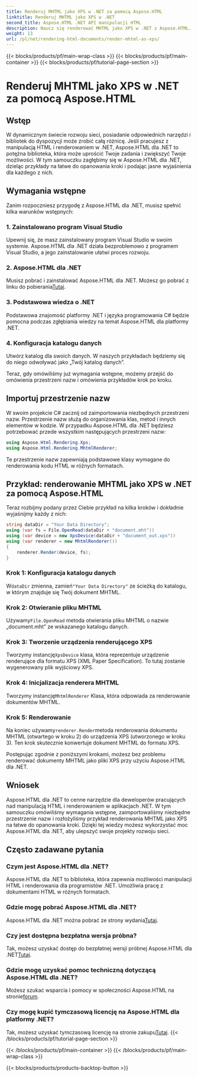 ```yaml
---
title: Renderuj MHTML jako XPS w .NET za pomocą Aspose.HTML
linktitle: Renderuj MHTML jako XPS w .NET
second_title: Aspose.HTML .NET API manipulacji HTML
description: Naucz się renderować MHTML jako XPS w .NET z Aspose.HTML. Udoskonal swoje umiejętności manipulacji HTML i przyspiesz swoje projekty rozwoju sieci!
weight: 13
url: /pl/net/rendering-html-documents/render-mhtml-as-xps/
---
```


{{< blocks/products/pf/main-wrap-class >}}
{{< blocks/products/pf/main-container >}}
{{< blocks/products/pf/tutorial-page-section >}}

# Renderuj MHTML jako XPS w .NET za pomocą Aspose.HTML

## Wstęp

W dynamicznym świecie rozwoju sieci, posiadanie odpowiednich narzędzi i bibliotek do dyspozycji może zrobić całą różnicę. Jeśli pracujesz z manipulacją HTML i renderowaniem w .NET, Aspose.HTML dla .NET to potężna biblioteka, która może uprościć Twoje zadania i zwiększyć Twoje możliwości. W tym samouczku zagłębimy się w Aspose.HTML dla .NET, dzieląc przykłady na łatwe do opanowania kroki i podając jasne wyjaśnienia dla każdego z nich.

## Wymagania wstępne

Zanim rozpoczniesz przygodę z Aspose.HTML dla .NET, musisz spełnić kilka warunków wstępnych:

### 1. Zainstalowano program Visual Studio

Upewnij się, że masz zainstalowany program Visual Studio w swoim systemie. Aspose.HTML dla .NET działa bezproblemowo z programem Visual Studio, a jego zainstalowanie ułatwi proces rozwoju.

### 2. Aspose.HTML dla .NET

 Musisz pobrać i zainstalować Aspose.HTML dla .NET. Możesz go pobrać z linku do pobierania[Tutaj](https://releases.aspose.com/html/net/).

### 3. Podstawowa wiedza o .NET

Podstawowa znajomość platformy .NET i języka programowania C# będzie pomocna podczas zgłębiania wiedzy na temat Aspose.HTML dla platformy .NET.

### 4. Konfiguracja katalogu danych

Utwórz katalog dla swoich danych. W naszych przykładach będziemy się do niego odwoływać jako „Twój katalog danych”.

Teraz, gdy omówiliśmy już wymagania wstępne, możemy przejść do omówienia przestrzeni nazw i omówienia przykładów krok po kroku.

## Importuj przestrzenie nazw

W swoim projekcie C# zacznij od zaimportowania niezbędnych przestrzeni nazw. Przestrzenie nazw służą do organizowania klas, metod i innych elementów w kodzie. W przypadku Aspose.HTML dla .NET będziesz potrzebować przede wszystkim następujących przestrzeni nazw:

```csharp
using Aspose.Html.Rendering.Xps;
using Aspose.Html.Rendering.MhtmlRenderer;
```

Te przestrzenie nazw zapewniają podstawowe klasy wymagane do renderowania kodu HTML w różnych formatach.

## Przykład: renderowanie MHTML jako XPS w .NET za pomocą Aspose.HTML

Teraz rozbijmy podany przez Ciebie przykład na kilka kroków i dokładnie wyjaśnijmy każdy z nich:

```csharp
string dataDir = "Your Data Directory";
using (var fs = File.OpenRead(dataDir + "document.mht"))
using (var device = new XpsDevice(dataDir + "document_out.xps"))
using (var renderer = new MhtmlRenderer())
{
    renderer.Render(device, fs);
}
```

### Krok 1: Konfiguracja katalogu danych

 W`dataDir` zmienna, zamień`"Your Data Directory"` ze ścieżką do katalogu, w którym znajduje się Twój dokument MHTML.

### Krok 2: Otwieranie pliku MHTML

 Używamy`File.OpenRead` metoda otwierania pliku MHTML o nazwie „document.mht” ze wskazanego katalogu danych.

### Krok 3: Tworzenie urządzenia renderującego XPS

 Tworzymy instancję`XpsDevice` klasa, która reprezentuje urządzenie renderujące dla formatu XPS (XML Paper Specification). To tutaj zostanie wygenerowany plik wyjściowy XPS.

### Krok 4: Inicjalizacja renderera MHTML

 Tworzymy instancję`MhtmlRenderer` Klasa, która odpowiada za renderowanie dokumentów MHTML.

### Krok 5: Renderowanie

 Na koniec używamy`renderer.Render`metoda renderowania dokumentu MHTML (otwartego w kroku 2) do urządzenia XPS (utworzonego w kroku 3). Ten krok skutecznie konwertuje dokument MHTML do formatu XPS.

Postępując zgodnie z poniższymi krokami, możesz bez problemu renderować dokumenty MHTML jako pliki XPS przy użyciu Aspose.HTML dla .NET.

## Wniosek

Aspose.HTML dla .NET to cenne narzędzie dla deweloperów pracujących nad manipulacją HTML i renderowaniem w aplikacjach .NET. W tym samouczku omówiliśmy wymagania wstępne, zaimportowaliśmy niezbędne przestrzenie nazw i rozłożyliśmy przykład renderowania MHTML jako XPS na łatwe do opanowania kroki. Dzięki tej wiedzy możesz wykorzystać moc Aspose.HTML dla .NET, aby ulepszyć swoje projekty rozwoju sieci.

## Często zadawane pytania

### Czym jest Aspose.HTML dla .NET?
Aspose.HTML dla .NET to biblioteka, która zapewnia możliwości manipulacji HTML i renderowania dla programistów .NET. Umożliwia pracę z dokumentami HTML w różnych formatach.

### Gdzie mogę pobrać Aspose.HTML dla .NET?
 Aspose.HTML dla .NET można pobrać ze strony wydania[Tutaj](https://releases.aspose.com/html/net/).

### Czy jest dostępna bezpłatna wersja próbna?
 Tak, możesz uzyskać dostęp do bezpłatnej wersji próbnej Aspose.HTML dla .NET[Tutaj](https://releases.aspose.com/).

### Gdzie mogę uzyskać pomoc techniczną dotyczącą Aspose.HTML dla .NET?
Możesz szukać wsparcia i pomocy w społeczności Aspose.HTML na stronie[forum](https://forum.aspose.com/).

### Czy mogę kupić tymczasową licencję na Aspose.HTML dla platformy .NET?
 Tak, możesz uzyskać tymczasową licencję na stronie zakupu[Tutaj](https://purchase.aspose.com/temporary-license/).
{{< /blocks/products/pf/tutorial-page-section >}}

{{< /blocks/products/pf/main-container >}}
{{< /blocks/products/pf/main-wrap-class >}}

{{< blocks/products/products-backtop-button >}}
